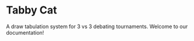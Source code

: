 # Tabby Cat

A draw tabulation system for 3 vs 3 debating tournaments. Welcome to our documentation!
